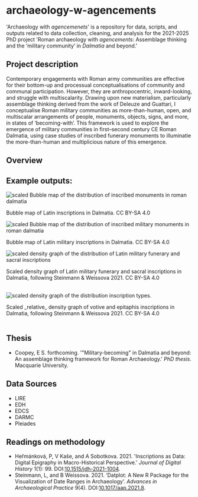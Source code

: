 # archaeology-w-agencements
'Archaeology with _agencemenets_' is a repository for data, scripts, and outputs related to data collection, cleaning, and analysis for the 2021-2025 PhD project 'Roman archaeology with _agencements_: Assemblage thinking and the ‘military community’ in _Dalmatia_ and beyond.'

## Project description
Contemporary engagements with Roman army communities are effective for their bottom-up and processual conceptualisations of community and communal participation. However, they are anthropocentric, inward-looking, and struggle with multiscalarity. Drawing upon new materialism, particularly assemblage thinking derived from the work of Deleuze and Guattari, I conceptualise Roman military communities as more-than-human, open, and multiscalar arrangements of people, monuments, objects, signs, and more, in states of ‘becoming-with’. This framework is used to explore the emergence of military communities in first–second century CE Roman Dalmatia, using case studies of inscribed funerary monuments to illuminatie the more-than-human and multiplicious nature of this emergence.

## Overview

## Example outputs:
![scaled Bubble map of the distribution of inscribed monuments in roman dalmatia](output_images/geographical_distribution/13.LIRE_Dalmatia_all_types_scatter.jpeg)
<figcaption> Bubble map of Latin inscriptions in Dalmatia. CC BY-SA 4.0</figcaption>
<p> <p/>

![scaled Bubble map of the distribution of inscribed military monuments in roman dalmatia](output_images/geographical_distribution/03.LIRE_all_types_corpus_scatter.jpeg)
<figcaption> Bubble map of Latin military inscriptions in Dalmatia. CC BY-SA 4.0</figcaption>
<p> <p/>

![scaled density graph of the distribution of Latin military funerary and sacral inscriptions](output_images/chronological_distribution/11.LIRE_corpus_plot.jpeg)
<figcaption> Scaled density graph of Latin military funerary and sacral inscriptions in Dalmatia, following Steinmann & Weissova 2021. CC BY-SA 4.0</figcaption> 
<br />

![scaled density graph of the distribution inscription types.](output_images/chronological_distribution/28.LIRE_Dalmatia_types_altar_epitaph.jpeg)
<figcaption> Scaled _relative_ density graph of votive and epitaphis inscriptions in Dalmatia, following Steinmann & Weissova 2021. CC BY-SA 4.0</figcaption> 
<br />

## Thesis
- Coopey, E S. forthcoming. '"Military-becoming" in Dalmatia and beyond: An assemblage thinking framework for Roman Archaeology.' _PhD thesis_. Macquarie University.

## Data Sources
- LIRE
- EDH
- EDCS
- DARMC
- Pleiades

## Readings on methodology
- Heřmánková, P, V Kaše, and A Sobotkova. 2021. 'Inscriptions as Data: Digital Epigraphy in Macro-Historical Perspective.' _Journal of Digital History_ 1(1): 99. DOI:[10.1515/jdh-2021-1004](https://doi.org/10.1515/jdh-2021-1004).
- Steinmann, L, and B Weissova. 2021. ‘Datplot: A New R Package for the Visualization of Date Ranges in Archaeology’. _Advances in Archaeological Practice_ 9(4). DOI:[10.1017/aap.2021.8](https://doi.org/10.1017/aap.2021.8).
